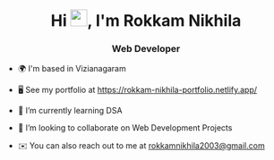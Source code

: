 <h1 align="center">
  <b>Hi <img src="https://raw.githubusercontent.com/MartinHeinz/MartinHeinz/master/wave.gif" width="30px">, I'm Rokkam Nikhila</b>
</h1>

<h3 align="center">Web Developer</h3>

- 🌍 I'm based in Vizianagaram

- 🖥️ See my portfolio at https://rokkam-nikhila-portfolio.netlify.app/

<!-- - 🚀 I’m currently working at Wspl Hosting Solu-->

- 🧠 I’m currently learning DSA

- 🤝 I’m looking to collaborate on Web Development Projects

<!-- - 💬 Ask me about MERN Stack, Python, NextJS-->

- ✉️ You can also reach out to me at rokkamnikhila2003@gmail.com

<!--
**nikhilarokkam/nikhilarokkam** is a ✨ _special_ ✨ repository because its `README.md` (this file) appears on your GitHub profile.

Here are some ideas to get you started:

- 🔭 I’m currently working on ...
- 🌱 I’m currently learning ...
- 👯 I’m looking to collaborate on ...
- 🤔 I’m looking for help with ...
- 💬 Ask me about ...
- 📫 How to reach me: ...
- 😄 Pronouns: ...
- ⚡ Fun fact: ...
-->
